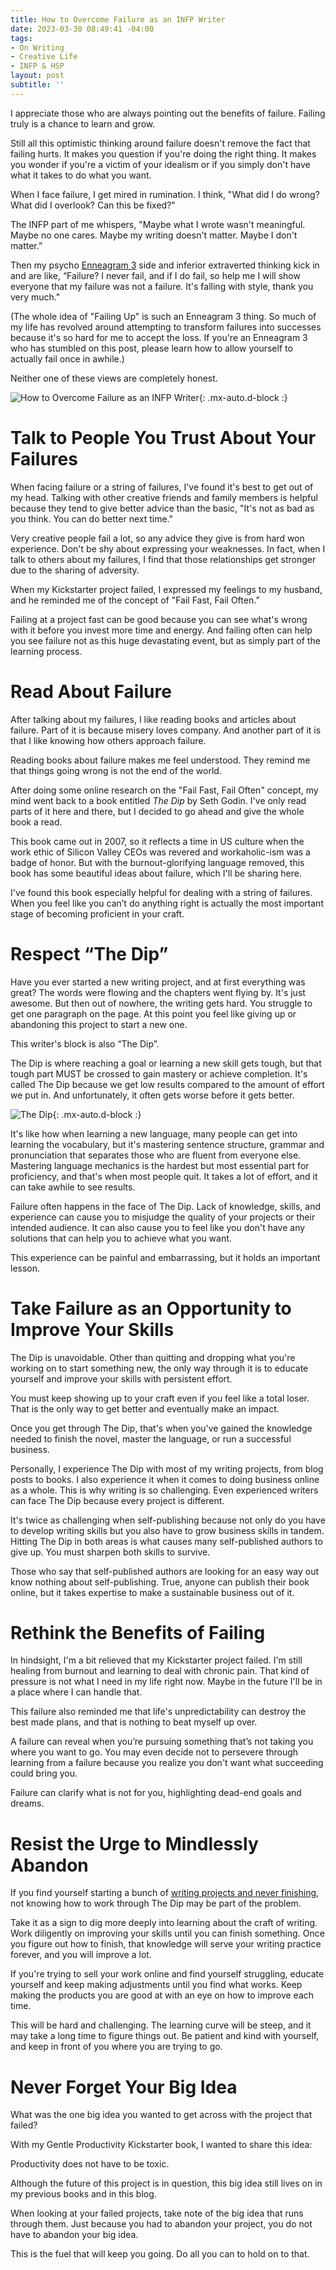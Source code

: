 ```yaml
---
title: How to Overcome Failure as an INFP Writer
date: 2023-03-30 08:49:41 -04:00
tags:
- On Writing
- Creative Life
- INFP & HSP
layout: post
subtitle: ''
---
```


I appreciate those who are always pointing out the benefits of failure. Failing truly is a chance to learn and grow.

Still all this optimistic thinking around failure doesn't remove the fact that failing hurts. It makes you question if you're doing the right thing. It makes you wonder if you're a victim of your idealism or if you simply don't have what it takes to do what you want.

When I face failure, I get mired in rumination. I think, "What did I do wrong? What did I overlook? Can this be fixed?"

The INFP part of me whispers, "Maybe what I wrote wasn't meaningful. Maybe no one cares. Maybe my writing doesn't matter. Maybe I don't matter.”

Then my psycho [Enneagram 3](https://arcadiapage.com/2022-09-30-what-it-s-like-being-an-infp-enneagram-type-3/) side and inferior extraverted thinking kick in and are like, “Failure? I never fail, and if I do fail, so help me I will show everyone that my failure was not a failure. It's falling with style, thank you very much."

(The whole idea of "Failing Up" is such an Enneagram 3 thing. So much of my life has revolved around attempting to transform failures into successes because it's so hard for me to accept the loss. If you're an Enneagram 3 who has stumbled on this post, please learn how to allow yourself to actually fail once in awhile.)

Neither one of these views are completely honest.

![How to Overcome Failure as an INFP Writer](/uploads/how-to-overcome-failure-infp-writer.png  "INFP Writing INFP Writer INFP Personal Growth"){: .mx-auto.d-block :}

# Talk to People You Trust About Your Failures

When facing failure or a string of failures, I've found it's best to get out of my head. Talking with other creative friends and family members is helpful because they tend to give better advice than the basic, "It's not as bad as you think. You can do better next time."

Very creative people fail a lot, so any advice they give is from hard won experience. Don't be shy about expressing your weaknesses. In fact, when I talk to others about my failures, I find that those relationships get stronger due to the sharing of adversity.

When my Kickstarter project failed, I expressed my feelings to my husband, and he reminded me of the concept of "Fail Fast, Fail Often.”

Failing at a project fast can be good because you can see what's wrong with it before you invest more time and energy. And failing often can help you see failure not as this huge devastating event, but as simply part of the learning process.

# Read About Failure

After talking about my failures, I like reading books and articles about failure. Part of it is because misery loves company. And another part of it is that I like knowing how others approach failure.

Reading books about failure makes me feel understood. They remind me that things going wrong is not the end of the world.

After doing some online research on the "Fail Fast, Fail Often" concept, my mind went back to a book entitled *The Dip* by Seth Godin. I've only read parts of it here and there, but I decided to go ahead and give the whole book a read.

This book came out in 2007, so it reflects a time in US culture when the work ethic of Silicon Valley CEOs was revered and workaholic-ism was a badge of honor. But with the burnout-glorifying language removed, this book has some beautiful ideas about failure, which I'll be sharing here.

I've found this book especially helpful for dealing with a string of failures. When you feel like you can’t do anything right is actually the most important stage of becoming proficient in your craft.

# Respect “The Dip”

Have you ever started a new writing project, and at first everything was great? The words were flowing and the chapters went flying by. It's just awesome. But then out of nowhere, the writing gets hard. You struggle to get one paragraph on the page. At this point you feel like giving up or abandoning this project to start a new one.

This writer's block is also “The Dip”.

The Dip is where reaching a goal or learning a new skill gets tough, but that tough part MUST be crossed to gain mastery or achieve completion. It's called The Dip because we get low results compared to the amount of effort we put in. And unfortunately, it often gets worse before it gets better.

![The Dip](/uploads/The-Dip.png){: .mx-auto.d-block :}

It's like how when learning a new language, many people can get into learning the vocabulary, but it's mastering sentence structure, grammar and pronunciation that separates those who are fluent from everyone else. Mastering language mechanics is the hardest but most essential part for proficiency, and that's when most people quit. It takes a lot of effort, and it can take awhile to see results.

Failure often happens in the face of The Dip. Lack of knowledge, skills, and experience can cause you to misjudge the quality of your projects or their intended audience. It can also cause you to feel like you don't have any solutions that can help you to achieve what you want.

This experience can be painful and embarrassing, but it holds an important lesson.

# Take Failure as an Opportunity to Improve Your Skills

The Dip is unavoidable. Other than quitting and dropping what you're working on to start something new, the only way through it is to educate yourself and improve your skills with persistent effort.

You must keep showing up to your craft even if you feel like a total loser. That is the only way to get better and eventually make an impact.

Once you get through The Dip, that's when you've gained the knowledge needed to finish the novel, master the language, or run a successful business.

Personally, I experience The Dip with most of my writing projects, from blog posts to books. I also experience it when it comes to doing business online as a whole. This is why writing is so challenging. Even experienced writers can face The Dip because every project is different. 

It's twice as challenging when self-publishing because not only do you have to develop writing skills but you also have to grow business skills in tandem. Hitting The Dip in both areas is what causes many self-published authors to give up. You must sharpen both skills to survive.

Those who say that self-published authors are looking for an easy way out know nothing about self-publishing. True, anyone can publish their book online, but it takes expertise to make a sustainable business out of it.

# Rethink the Benefits of Failing

In hindsight, I'm a bit relieved that my Kickstarter project failed. I'm still healing from burnout and learning to deal with chronic pain. That kind of pressure is not what I need in my life right now. Maybe in the future I'll be in a place where I can handle that.

This failure also reminded me that life's unpredictability can destroy the best made plans, and that is nothing to beat myself up over.

A failure can reveal when you’re pursuing something that’s not taking you where you want to go. You may even decide not to persevere through learning from a failure because you realize you don't want what succeeding could bring you.

Failure can clarify what is not for you, highlighting dead-end goals and dreams.

# Resist the Urge to Mindlessly Abandon

If you find yourself starting a bunch of [writing projects and never finishing](https://arcadiapage.com/2018/07/how-im-trying-to-solve-my-biggest.html), not knowing how to work through The Dip may be part of the problem.

Take it as a sign to dig more deeply into learning about the craft of writing. Work diligently on improving your skills until you can finish something. Once you figure out how to finish, that knowledge will serve your writing practice forever, and you will improve a lot.

If you're trying to sell your work online and find yourself struggling, educate yourself and keep making adjustments until you find what works. Keep making the products you are good at with an eye on how to improve each time.

This will be hard and challenging. The learning curve will be steep, and it may take a long time to figure things out. Be patient and kind with yourself, and keep in front of you where you are trying to go.

# Never Forget Your Big Idea

What was the one big idea you wanted to get across with the project that failed?

With my Gentle Productivity Kickstarter book, I wanted to share this idea:

Productivity does not have to be toxic.

Although the future of this project is in question, this big idea still lives on in my previous books and in this blog.

When looking at your failed projects, take note of the big idea that runs through them. Just because you had to abandon your project, you do not have to abandon your big idea.

This is the fuel that will keep you going. Do all you can to hold on to that.





